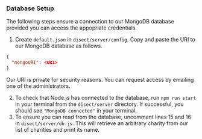 ### Database Setup ###
The following steps ensure a connection to our MongoDB database provided you can access the appopriate credentials.
1. Create `default.json` in `disect/server/config`. Copy and paste the URI to our MongoDB database as follows.
```json
{
  "mongoURI": <URI>
}
```
Our URI is private for security reasons. You can request access by emailing one of the administrators.
  
2. To check that Node.js has connected to the database, run `npm run start` in your terminal from the `disect/server` directory. If successful, you should see `"MongoDB connected"` in your terminal. 
3. To ensure you can read from the database, uncomment lines 15 and 16 in `disect/server/db.js`. This will retrieve an arbitrary charity from our list of charities and print its name.
  
  

